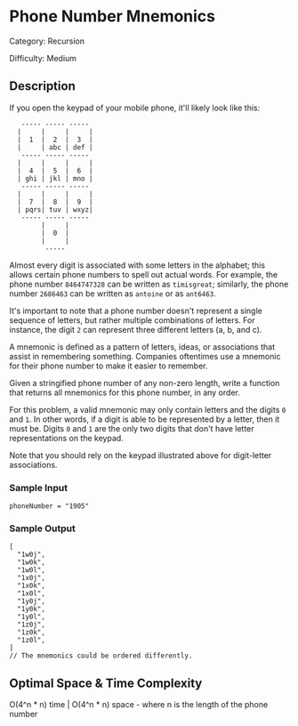 # Phone Number Mnemonics

Category: Recursion

Difficulty: Medium

## Description


If you open the keypad of your mobile phone, it'll likely look like this:

```
   ----- ----- -----
  |     |     |     |
  |  1  |  2  |  3  |
  |     | abc | def |
   ----- ----- -----
  |     |     |     |
  |  4  |  5  |  6  |
  | ghi | jkl | mno |
   ----- ----- -----
  |     |     |     |
  |  7  |  8  |  9  |
  | pqrs| tuv | wxyz|
   ----- ----- -----
        |     |
        |  0  |
        |     |
         -----
```
Almost every digit is associated with some letters in the alphabet; this
allows certain phone numbers to spell out actual words. For example, the phone
number `8464747328` can be written as `timisgreat`;
similarly, the phone number `2686463` can be written as
`antoine` or as `ant6463`.

It's important to note that a phone number doesn't represent a single sequence
of letters, but rather multiple combinations of letters. For instance, the
digit `2` can represent three different letters (a, b, and c).

A mnemonic is defined as a pattern of letters, ideas, or associations that
assist in remembering something. Companies oftentimes use a mnemonic for their
phone number to make it easier to remember.

Given a stringified phone number of any non-zero length, write a function that
returns all mnemonics for this phone number, in any order.

For this problem, a valid mnemonic may only contain letters and the digits
`0` and `1`. In other words, if a digit is able to be
represented by a letter, then it must be. Digits `0` and
`1` are the only two digits that don't have letter representations
on the keypad.

Note that you should rely on the keypad illustrated above for digit-letter
associations.


### Sample Input
```
phoneNumber = "1905"
```

### Sample Output
```
[
  "1w0j",
  "1w0k",
  "1w0l",
  "1x0j",
  "1x0k",
  "1x0l",
  "1y0j",
  "1y0k",
  "1y0l",
  "1z0j",
  "1z0k",
  "1z0l",
]
// The mnemonics could be ordered differently.
```

## Optimal Space & Time Complexity

O(4^n * n) time | O(4^n * n) space - where n is the length of the phone number
